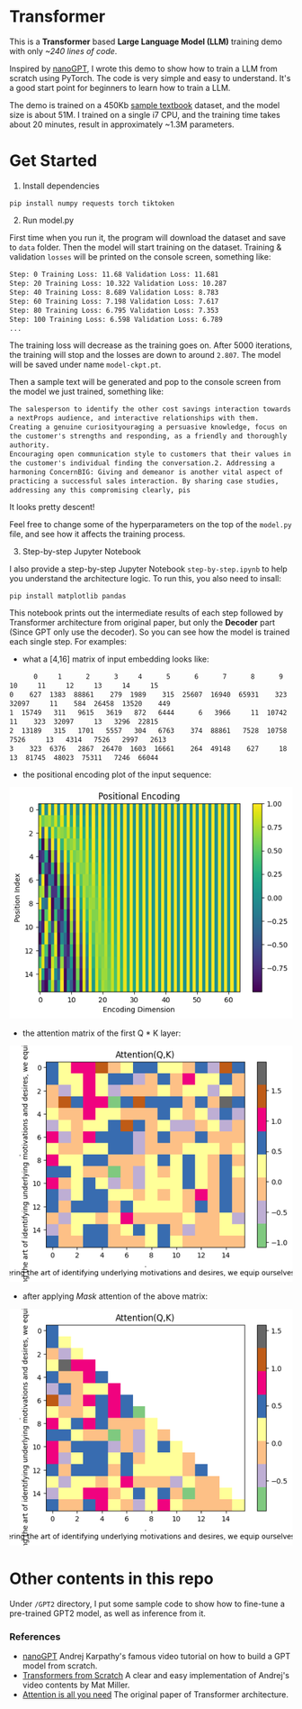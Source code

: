 # Transformer 
This is a **Transformer** based **Large Language Model (LLM)** training demo with only _~240 lines of code_.

Inspired by [nanoGPT](https://github.com/karpathy/nanoGPT), I wrote this demo to show how to train a LLM from scratch using PyTorch. 
The code is very simple and easy to understand. It's a good start point for beginners to learn how to train a LLM.

The demo is trained on a 450Kb [sample textbook](https://huggingface.co/datasets/goendalf666/sales-textbook_for_convincing_and_selling/raw/main/sales_textbook.txt) dataset, and the model size is about 51M. 
I trained on a single i7 CPU, and the training time takes about 20 minutes, result in approximately ~1.3M parameters.


# Get Started

1. Install dependencies

```
pip install numpy requests torch tiktoken
```
2. Run model.py

First time when you run it, the program will download the dataset and save to `data` folder.
Then the model will start training on the dataset. Training & validation `losses` will be printed on the console screen, something like:

``` 
Step: 0 Training Loss: 11.68 Validation Loss: 11.681
Step: 20 Training Loss: 10.322 Validation Loss: 10.287
Step: 40 Training Loss: 8.689 Validation Loss: 8.783
Step: 60 Training Loss: 7.198 Validation Loss: 7.617
Step: 80 Training Loss: 6.795 Validation Loss: 7.353
Step: 100 Training Loss: 6.598 Validation Loss: 6.789
...
```
 
The training loss will decrease as the training goes on. After 5000 iterations, the training will stop and the losses are down to around `2.807`. The model will be saved under name `model-ckpt.pt`.

Then a sample text will be generated and pop to the console screen from the model we just trained, something like:

```text
The salesperson to identify the other cost savings interaction towards a nextProps audience, and interactive relationships with them. Creating a genuine curiosityouraging a persuasive knowledge, focus on the customer's strengths and responding, as a friendly and thoroughly authority. 
Encouraging open communication style to customers that their values in the customer's individual finding the conversation.2. Addressing a harmoning ConcernBIG: Giving and demeanor is another vital aspect of practicing a successful sales interaction. By sharing case studies, addressing any this compromising clearly, pis
```

It looks pretty descent!

Feel free to change some of the hyperparameters on the top of the `model.py` file, and see how it affects the training process.

3. Step-by-step Jupyter Notebook

I also provide a step-by-step Jupyter Notebook `step-by-step.ipynb` to help you understand the architecture logic. To run this, you also need to insall:

```
pip install matplotlib pandas
```

This notebook prints out the intermediate results of each step followed by Transformer architecture from original paper, but only the **Decoder** part (Since GPT only use the decoder). So you can see how the model is trained each single step. For examples:

- what a [4,16] matrix of input embedding looks like:

```
      0     1      2      3     4      5      6      7      8      9      10     11     12     13     14     15
0    627  1383  88861    279  1989    315  25607  16940  65931    323  32097     11    584  26458  13520    449
1  15749   311   9615   3619   872   6444      6   3966     11  10742     11    323  32097     13   3296  22815
2  13189   315   1701   5557   304   6763    374  88861   7528  10758   7526     13   4314   7526   2997   2613
3    323  6376   2867  26470  1603  16661    264  49148    627     18     13  81745  48023  75311   7246  66044
```

- the positional encoding plot of the input sequence:

![](resources/pe-64dim.png)


- the attention matrix of the first Q * K layer:

![](resources/QK-plot-1.png)


- after applying *Mask* attention of the above matrix:

![](resources/QK-plot-2.png)


# Other contents in this repo

Under `/GPT2` directory, I put some sample code to show how to fine-tune a pre-trained GPT2 model, as well as inference from it.


### References

- [nanoGPT](https://github.com/karpathy/nanoGPT) Andrej Karpathy's famous video tutorial on how to build a GPT model from scratch.
- [Transformers from Scratch](https://blog.matdmiller.com/posts/2023-06-10_transformers/notebook.html) A clear and easy implementation of Andrej's video contents by Mat Miller.
- [Attention is all you need](https://arxiv.org/abs/1706.03762) The original paper of Transformer architecture.

